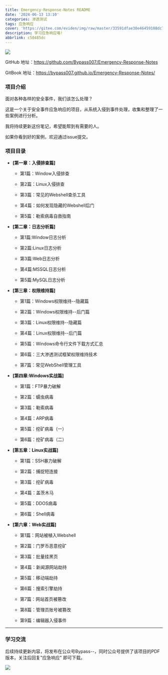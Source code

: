 ```yaml
---
title: Emergency-Response-Notes README
date: '2024-06-13 13:10'
categories: 渗透测试
tags: 应急响应
cover: 'https://gitee.com/eviden/img/raw/master/33591dfae30e46459108dc785e1217a9.png'
description: 学习应急响应咯!
abbrlink: c50485dc
---
```


![](https://bypass007.github.io/Emergency-Response-Notes/Summary/image/sum-title.png)

GitHub  地址：https://github.com/Bypass007/Emergency-Response-Notes

GitBook 地址：https://bypass007.github.io/Emergency-Response-Notes/

### 项目介绍

面对各种各样的安全事件，我们该怎么处理？

这是一个关于安全事件应急响应的项目，从系统入侵到事件处理，收集和整理了一些案例进行分析。

我将持续更新这份笔记，希望能帮到有需要的人。

如果你看到好的案例，欢迎通过issue提交。

### 项目目录

* **[第一章：入侵排查篇]**

  * 第1篇：Window入侵排查

  * 第2篇：Linux入侵排查

  * 第3篇：常见的Webshell查杀工具

  * 第4篇：如何发现隐藏的Webshell后门

  * 第5篇：勒索病毒自救指南

* **[第二章：日志分析篇]**

  * 第1篇:Window日志分析

  * 第2篇:Linux日志分析 

  * 第3篇:Web日志分析

  * 第4篇:MSSQL日志分析 

  * 第5篇:MySQL日志分析

* **[第三章：权限维持篇]**

  - 第1篇：Windows权限维持--隐藏篇

  - 第2篇：Windows权限维持--后门篇

  - 第3篇：Linux权限维持--隐藏篇

  - 第4篇：Linux权限维持--后门篇

  - 第5篇：Windows命令行文件下载方式汇总
  
  - 第6篇：三大渗透测试框架权限维持技术
  
  - 第7篇：常见WebShell管理工具

* **[第四章:Windows实战篇]**
  
  * 第1篇：FTP暴力破解

  * 第2篇：蠕虫病毒

  * 第3篇：勒索病毒

  * 第4篇：ARP病毒

  * 第5篇：挖矿病毒（一）

  * 第6篇：挖矿病毒（二）
  
* **[第五章：Linux实战篇]**

  * 第1篇：SSH暴力破解

  * 第2篇：捕捉短连接

  * 第3篇：挖矿病毒

  * 第4篇：盖茨木马

  * 第5篇：DDOS病毒

  * 第6篇：Shell病毒
  
* **[第六章：Web实战篇]**

  * 第1篇：网站被植入Webshell
  
  * 第2篇：门罗币恶意挖矿
  
  * 第3篇：批量挂黑页
  
  * 第4篇：新闻源网站劫持
  
  * 第5篇：移动端劫持
  
  * 第6篇：搜索引擎劫持
  
  * 第7篇：网站首页被篡改
  
  * 第8篇：管理员账号被篡改
  
  * 第9篇：编辑器入侵事件

------

### 学习交流

后续持续更新内容，将发布在公众号Bypass--，同时公众号提供了该项目的PDF版本，关注后回复"应急响应" 即可下载。

![](https://bypass007.github.io/Emergency-Response-Notes/Summary/image/sum-erweima.jpg)